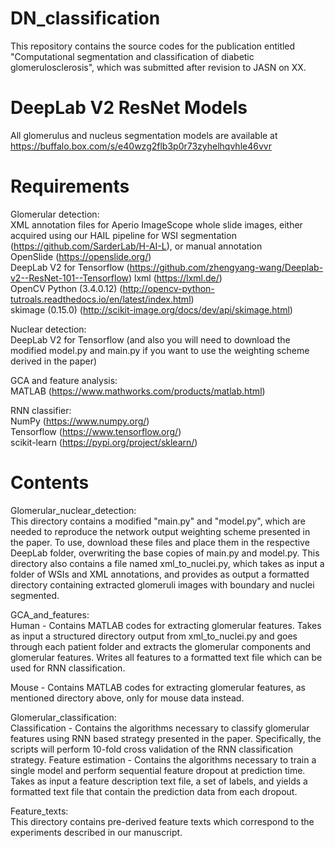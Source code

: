 # DN_classification

This repository contains the source codes for the publication entitled "Computational segmentation and classification of diabetic glomerulosclerosis", which was submitted after revision to JASN on XX. 

# DeepLab V2 ResNet Models
All glomerulus and nucleus segmentation models are available at https://buffalo.box.com/s/e40wzg2flb3p0r73zyhelhqvhle46vvr

# Requirements
Glomerular detection:  
XML annotation files for Aperio ImageScope whole slide images, either acquired using our HAIL pipeline for WSI segmentation (https://github.com/SarderLab/H-AI-L), or manual annotation  
OpenSlide (https://openslide.org/)  
DeepLab V2 for Tensorflow (https://github.com/zhengyang-wang/Deeplab-v2--ResNet-101--Tensorflow)
lxml (https://lxml.de/)  
OpenCV Python (3.4.0.12) (http://opencv-python-tutroals.readthedocs.io/en/latest/index.html)  
skimage (0.15.0) (http://scikit-image.org/docs/dev/api/skimage.html)  

Nuclear detection:  
DeepLab V2 for Tensorflow (and also you will need to download the modified model.py and main.py if you want to use the weighting scheme derived in the paper)

GCA and feature analysis:  
MATLAB (https://www.mathworks.com/products/matlab.html)  

RNN classifier:  
NumPy (https://www.numpy.org/)  
Tensorflow (https://www.tensorflow.org/)  
scikit-learn (https://pypi.org/project/sklearn/)  

# Contents
Glomerular_nuclear_detection:  
This directory contains a modified "main.py" and "model.py", which are needed to reproduce the network output weighting scheme presented in the paper. To use, download these files and place them in the respective DeepLab folder, overwriting the base copies of main.py and model.py. This directory also contains a file named xml_to_nuclei.py, which takes as input a folder of WSIs and XML annotations, and provides as output a formatted directory containing extracted glomeruli images with boundary and nuclei segmented. 

GCA_and_features:  
Human - Contains MATLAB codes for extracting glomerular features. Takes as input a structured directory output from xml_to_nuclei.py and goes through each patient folder and extracts the glomerular components and glomerular features. Writes all features to a formatted text file which can be used for RNN classification.

Mouse - Contains MATLAB codes for extracting glomerular features, as mentioned directory above, only for mouse data instead. 

Glomerular_classification:  
Classification - Contains the algorithms necessary to classify glomerular features using RNN based strategy presented in the paper. Specifically, the scripts will perform 10-fold cross validation of the RNN classification strategy.
Feature estimation - Contains the algorithms necessary to train a single model and perform sequential feature dropout at prediction time. Takes as input a feature description text file, a set of labels, and yields a formatted text file that contain the prediction data from each dropout. 

Feature_texts:  
This directory contains pre-derived feature texts which correspond to the experiments described in our manuscript. 


